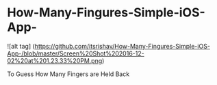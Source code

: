 # How-Many-Fingures-Simple-iOS-App-

![alt tag] (https://github.com/itsrishav/How-Many-Fingures-Simple-iOS-App-/blob/master/Screen%20Shot%202016-12-02%20at%201.23.33%20PM.png)

To Guess How Many Fingers are Held Back
